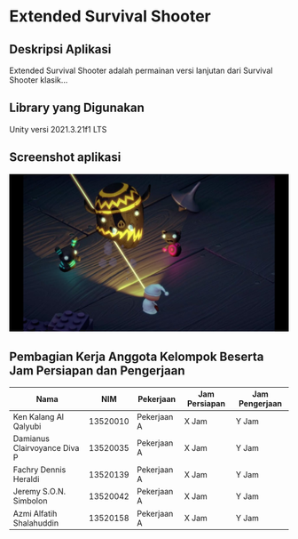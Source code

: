 # Extended Survival Shooter

## Deskripsi Aplikasi

Extended Survival Shooter adalah permainan versi lanjutan dari Survival Shooter klasik...

## Library yang Digunakan

Unity versi 2021.3.21f1 LTS

## Screenshot aplikasi

![ss](/Screenshot/img_1.jpg)

## Pembagian Kerja Anggota Kelompok Beserta Jam Persiapan dan Pengerjaan

| Nama                         | NIM      | Pekerjaan   | Jam Persiapan | Jam Pengerjaan |
| ---------------------------- | -------- | ----------- | ------------- | -------------- |
| Ken Kalang Al Qalyubi        | 13520010 | Pekerjaan A | X Jam         | Y Jam          |
| Damianus Clairvoyance Diva P | 13520035 | Pekerjaan A | X Jam         | Y Jam          |
| Fachry Dennis Heraldi        | 13520139 | Pekerjaan A | X Jam         | Y Jam          |
| Jeremy S.O.N. Simbolon       | 13520042 | Pekerjaan A | X Jam         | Y Jam          |
| Azmi Alfatih Shalahuddin     | 13520158 | Pekerjaan A | X Jam         | Y Jam          |
